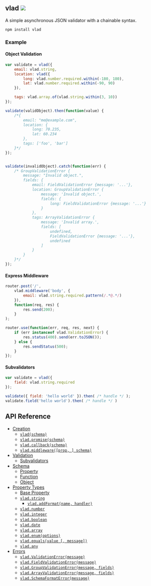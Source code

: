 vlad ![](https://travis-ci.org/nickclaw/vlad.svg)
------------------
A simple asynchronous JSON validator with a chainable syntax.

    npm install vlad

### Example

#### Object Validation
```javascript
var validate = vlad({
    email: vlad.string,
    location: vlad({
        long: vlad.number.required.within(-180, 180),
        lat: vlad.number.required.within(-90, 90)
    }),

    tags: vlad.array.of(vlad.string.within(3, 10))
});

validate(validObject).then(function(value) {
    /*{
        email: "me@example.com",
        location: {
            long: 70.235,
            lat: 60.234
        },
        tags: ['foo', 'bar']
    }*/
});


validate(invalidObject).catch(function(err) {
    /* GroupValidationError {
        message: "Invalid object.",
        fields: {
            email: FieldValidationError {message: '...'},
            location: GroupValidationError {
                message: 'Invalid object.',
                fields: {
                    long: FieldValidationError {message: '...'}
                }
            },
            tags: ArrayValidationError {
                message: 'Invalid array.',
                fields: [
                    undefined,
                    FieldValidationError {message: '...'},
                    undefined
                ]
            }
        }
    }*/
});
```

#### Express Middleware
```javascript
router.post('/',
    vlad.middleware('body', {
        email: vlad.string.required.pattern(/.*@.*/)
    }),
    function(req, res) {
        res.send(200);
    }
);

router.use(function(err, req, res, next) {
    if (err instanceof vlad.ValidationError) {
        res.status(400).send(err.toJSON());
    } else {
        res.sendStatus(500);
    }
});

```

#### Subvalidators
```javascript
var validate = vlad({
    field: vlad.string.required
});

validate({ field: 'hello world' }).then( /* handle */ );
validate.field('hello world').then( /* handle */ )
```

## API Reference
- [Creation](API.md#creation)
    - [`vlad(schema)`](API.md#vladschema---functionvalue)
    - [`vlad.promise(schema)`](API.md#vladpromiseschema---functionvalue)
    - [`vlad.callback(schema)`](API.md#vladcallbackschema---functionvalue-callback)
    - [`vlad.middleware([prop, ] schema)`](API.md#vladmiddlewareprop-schema---function-req-res-next)
- [Validation](API.md#validation)
    - [Subvalidators](API.md#subvalidators)
- [Schema](API.md#schema)
    - [Property](API.md#property)
    - [Function](API.md#function)
    - [Object](API.md#object)
- [Property Types](API.md#property-types)
    - [Base Property](API.md#base-property)
    - [`vlad.string`](API.md#vladstring)
        - [`vlad.addFormat(name, handler)`](API.md#vladaddformatname-handler)
    - [`vlad.number`](API.md#vladnumber)
    - [`vlad.integer`](API.md#vladinteger)
    - [`vlad.boolean`](API.md#vladboolean)
    - [`vlad.date`](API.md#vladdate)
    - [`vlad.array`](API.md#vladarray)
    - [`vlad.enum(options)`](API.md#vladenumoptions)
    - [`vlad.equals(value [, message])`](API.md#vladequalsvalue--message)
    - [`vlad.any`](API.md#vladany)
- [Errors](API.md#errors)
    - [`vlad.ValidationError(message)`](API.md#vladvalidationerrormessage)
    - [`vlad.FieldValidationError(message)`](API.md#vladfieldvalidationerrormessage)
    - [`vlad.GroupValidationError(message, fields)`](API.md#vladgroupvalidationerrormessage-fields)
    - [`vlad.ArrayValidationError(message, fields)`](API.md#vladarrayvalidationerrormessage-fields)
    - [`vlad.SchemaFormatError(message)`](API.md#vladschemaformaterrormessage)
